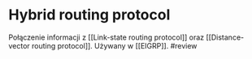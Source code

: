 # Hybrid routing protocol
Połączenie informacji z [[Link-state routing protocol]] oraz [[Distance-vector routing protocol]]. Używany w [[EIGRP]]. #review